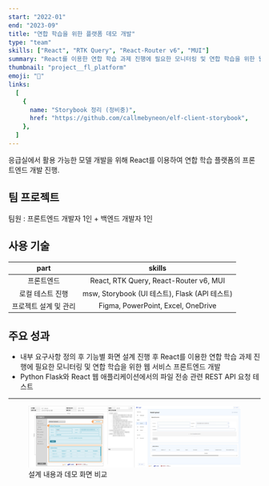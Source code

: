 ```yaml
---
start: "2022-01"
end: "2023-09"
title: "연합 학습을 위한 플랫폼 데모 개발"
type: "team"
skills: ["React", "RTK Query", "React-Router v6", "MUI"]
summary: "React를 이용한 연합 학습 과제 진행에 필요한 모니터링 및 연합 학습을 위한 웹 서비스 프론트엔드 개발"
thumbnail: "project__fl_platform"
emoji: "📲"
links:
  [
    {
      name: "Storybook 정리 (정비중)",
      href: "https://github.com/callmebyneon/elf-client-storybook",
    },
  ]
---
```


응급실에서 활용 가능한 모델 개발을 위해 React를 이용하여 연합 학습 플랫폼의 프론트엔드 개발 진행.

## 팀 프로젝트

팀원 : 프론트엔드 개발자 1인 + 백엔드 개발자 1인

## 사용 기술

|         part          |                     skills                     |
| :-------------------: | :--------------------------------------------: |
|      프론트엔드       |     React, RTK Query, React-Router v6, MUI     |
|   로컬 테스트 진행    | msw, Storybook (UI 테스트), Flask (API 테스트) |
| 프로젝트 설계 및 관리 |       Figma, PowerPoint, Excel, OneDrive       |

## 주요 성과

- 내부 요구사항 정의 후 기능별 화면 설계 진행 후 React를 이용한 연합 학습 과제 진행에 필요한 모니터링 및 연합 학습을 위한 웹 서비스 프론트엔드 개발
- Python Flask와 React 웹 애플리케이션에서의 파일 전송 관련 REST API 요청 테스트

---

<figure>
  <img src="./project__fl_screen.jpg" alt="설계 내용과 데모 화면 비교" />
  <figcaption>설계 내용과 데모 화면 비교</figcaption>
</figure>
